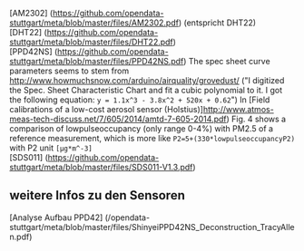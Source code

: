 [AM2302] (https://github.com/opendata-stuttgart/meta/blob/master/files/AM2302.pdf) (entspricht DHT22)  
[DHT22] (https://github.com/opendata-stuttgart/meta/blob/master/files/DHT22.pdf)  
[PPD42NS] (https://github.com/opendata-stuttgart/meta/blob/master/files/PPD42NS.pdf) 
The spec sheet curve parameters seems to stem from http://www.howmuchsnow.com/arduino/airquality/grovedust/ ("I digitized the Spec. Sheet Characteristic Chart and fit a cubic polynomial to it. I got the following equation: `y = 1.1x^3 - 3.8x^2 + 520x + 0.62`")
In [Field calibrations of a low-cost aerosol sensor (Holstius)]http://www.atmos-meas-tech-discuss.net/7/605/2014/amtd-7-605-2014.pdf) Fig. 4 shows a comparison of lowpulseoccupancy (only range 0-4%) with PM2.5 of a reference measurement, which is more like `P2=5+(330*lowpulseoccupancyP2)` with P2 unit `[µg*m^-3]`  
[SDS011] (https://github.com/opendata-stuttgart/meta/blob/master/files/SDS011-V1.3.pdf)  
  
## weitere Infos zu den Sensoren  
[Analyse Aufbau PPD42] (/opendata-stuttgart/meta/blob/master/files/ShinyeiPPD42NS_Deconstruction_TracyAllen.pdf)  